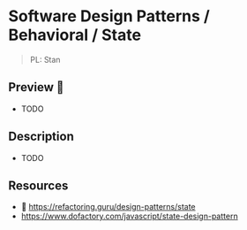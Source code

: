 # Software Design Patterns / Behavioral / State

> PL: Stan

## Preview 🎉

- TODO

## Description

- TODO

## Resources

- 🚀 <https://refactoring.guru/design-patterns/state>
- <https://www.dofactory.com/javascript/state-design-pattern>
